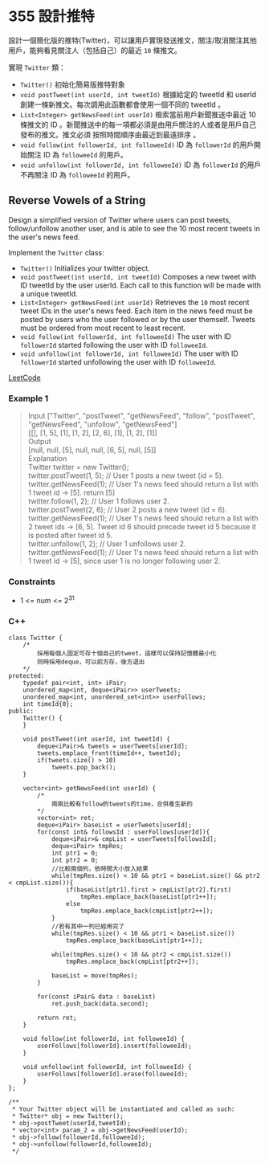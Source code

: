 # 355 設計推特

設計一個簡化版的推特(Twitter)，可以讓用戶實現發送推文，關注/取消關注其他用戶，能夠看見關注人（包括自己）的最近 `10` 條推文。

實現 `Twitter` 類：

* `Twitter()` 初始化簡易版推特對象
* `void postTweet(int userId, int tweetId)` 根據給定的 tweetId 和 userId 創建一條新推文。每次調用此函數都會使用一個不同的 tweetId 。
* `List<Integer> getNewsFeed(int userId)` 檢索當前用戶新聞推送中最近  10 條推文的 ID 。新聞推送中的每一項都必須是由用戶關注的人或者是用戶自己發布的推文。推文必須 按照時間順序由最近到最遠排序 。
* `void follow(int followerId, int followeeId)` ID 為 `followerId` 的用戶開始關注 ID 為 `followeeId` 的用戶。
* `void unfollow(int followerId, int followeeId)` ID 為 `followerId` 的用戶不再關注 ID 為 `followeeId` 的用戶。

##  Reverse Vowels of a String

Design a simplified version of Twitter where users can post tweets, follow/unfollow another user, and is able to see the 10 most recent tweets in the user's news feed.

Implement the `Twitter` class:

* `Twitter()` Initializes your twitter object.
* `void postTweet(int userId, int tweetId)` Composes a new tweet with ID tweetId by the user userId. Each call to this function will be made with a unique tweetId.
* `List<Integer> getNewsFeed(int userId)` Retrieves the `10` most recent tweet IDs in the user's news feed. Each item in the news feed must be posted by users who the user followed or by the user themself. Tweets must be ordered from most recent to least recent.
* `void follow(int followerId, int followeeId)` The user with ID `followerId` started following the user with ID `followeeId`.
* `void unfollow(int followerId, int followeeId)` The user with ID `followerId` started unfollowing the user with ID `followeeId`.

[LeetCode](https://leetcode.cn/problems/design-twitter/)

### Example 1

> Input
["Twitter", "postTweet", "getNewsFeed", "follow", "postTweet", "getNewsFeed", "unfollow", "getNewsFeed"]  
[[], [1, 5], [1], [1, 2], [2, 6], [1], [1, 2], [1]]  
Output  
[null, null, [5], null, null, [6, 5], null, [5]]  
Explanation  
Twitter twitter = new Twitter();  
twitter.postTweet(1, 5); // User 1 posts a new tweet (id = 5).  
twitter.getNewsFeed(1);  // User 1's news feed should return a list with 1 tweet id -> [5]. return [5]  
twitter.follow(1, 2);    // User 1 follows user 2.  
twitter.postTweet(2, 6); // User 2 posts a new tweet (id = 6).  
twitter.getNewsFeed(1);  // User 1's news feed should return a list with 2 tweet ids -> [6, 5]. Tweet id 6 should precede tweet id 5 because it is posted after tweet id 5.  
twitter.unfollow(1, 2);  // User 1 unfollows user 2.  
twitter.getNewsFeed(1);  // User 1's news feed should return a list with 1 tweet id -> [5], since user 1 is no longer following user 2.  


### Constraints

* 1 <= num <= 2<sup>31</sup>


### C++ 

```
class Twitter {
    /*
        採用每個人固定可存十個自己的tweet，這樣可以保持記憶體最小化
        同時採用deque，可以前方存，後方退出
    */
protected: 
    typedef pair<int, int> iPair;
    unordered_map<int, deque<iPair>> userTweets;
    unordered_map<int, unordered_set<int>> userFollows;
    int timeId{0};
public:
    Twitter() {
    }
    
    void postTweet(int userId, int tweetId) {
        deque<iPair>& tweets = userTweets[userId];
        tweets.emplace_front(timeId++, tweetId);
        if(tweets.size() > 10)
            tweets.pop_back();
    }
    
    vector<int> getNewsFeed(int userId) {
        /*
            兩兩比較有follow的tweets的time，合併產生新的
        */
        vector<int> ret;
        deque<iPair> baseList = userTweets[userId];
        for(const int& followsId : userFollows[userId]){
            deque<iPair>& cmpList = userTweets[followsId];
            deque<iPair> tmpRes;
            int ptr1 = 0;
            int ptr2 = 0;
            //比較兩個列，依時間大小放入結果
            while(tmpRes.size() < 10 && ptr1 < baseList.size() && ptr2 < cmpList.size()){
                if(baseList[ptr1].first > cmpList[ptr2].first)
                    tmpRes.emplace_back(baseList[ptr1++]);
                else
                    tmpRes.emplace_back(cmpList[ptr2++]);
            }
            //若有其中一列已經用完了
            while(tmpRes.size() < 10 && ptr1 < baseList.size())
                tmpRes.emplace_back(baseList[ptr1++]);

            while(tmpRes.size() < 10 && ptr2 < cmpList.size())
                tmpRes.emplace_back(cmpList[ptr2++]);       

            baseList = move(tmpRes);     
        }
        
        for(const iPair& data : baseList)
            ret.push_back(data.second);

        return ret;
    }
    
    void follow(int followerId, int followeeId) {
        userFollows[followerId].insert(followeeId);
    }
    
    void unfollow(int followerId, int followeeId) {
        userFollows[followerId].erase(followeeId);
    }
};

/**
 * Your Twitter object will be instantiated and called as such:
 * Twitter* obj = new Twitter();
 * obj->postTweet(userId,tweetId);
 * vector<int> param_2 = obj->getNewsFeed(userId);
 * obj->follow(followerId,followeeId);
 * obj->unfollow(followerId,followeeId);
 */
```